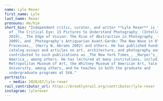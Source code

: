 ```yaml
---
name: Lyle Rexer
first_name: Lyle
last_name: Rexer
pronouns: He/him
short_bio: "Independent critic, curator, and writer **Lyle Rexer** is the author
  of _The Critical Eye: 15 Pictures to Understand Photography_ (Intellect Ltd
  2019), _The Edge of Vision: The Rise of Abstraction in Photography_ (Aperture
  2009), and _Photography's Antiquarian Avant-Garde: The New Wave in Old
  Processes,_ (Harry N. Abrams 2002) and others. He has published hundreds of
  catalog essays and articles on art, architecture, and photography and
  contributed to such publications as _The New York Times_, _Harper’s_, _Art in
  America_, among others. He has lectured at many institutions, including the
  Metropolitan Museum of Art, the Whitney Museum of American Art, Yale
  University, among others, and he teaches in both the graduate and
  undergraduate programs at SVA."
portraits:
  - media: 2020/07/lyle-rexer
rail_contributor_url: https://brooklynrail.org/contributor/lyle-rexer
instagram: lylerexer
---
```

